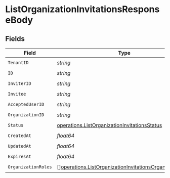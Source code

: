 # ListOrganizationInvitationsResponseBody


## Fields

| Field                                                                                                                              | Type                                                                                                                               | Required                                                                                                                           | Description                                                                                                                        |
| ---------------------------------------------------------------------------------------------------------------------------------- | ---------------------------------------------------------------------------------------------------------------------------------- | ---------------------------------------------------------------------------------------------------------------------------------- | ---------------------------------------------------------------------------------------------------------------------------------- |
| `TenantID`                                                                                                                         | *string*                                                                                                                           | :heavy_check_mark:                                                                                                                 | N/A                                                                                                                                |
| `ID`                                                                                                                               | *string*                                                                                                                           | :heavy_check_mark:                                                                                                                 | N/A                                                                                                                                |
| `InviterID`                                                                                                                        | *string*                                                                                                                           | :heavy_check_mark:                                                                                                                 | N/A                                                                                                                                |
| `Invitee`                                                                                                                          | *string*                                                                                                                           | :heavy_check_mark:                                                                                                                 | N/A                                                                                                                                |
| `AcceptedUserID`                                                                                                                   | *string*                                                                                                                           | :heavy_check_mark:                                                                                                                 | N/A                                                                                                                                |
| `OrganizationID`                                                                                                                   | *string*                                                                                                                           | :heavy_check_mark:                                                                                                                 | N/A                                                                                                                                |
| `Status`                                                                                                                           | [operations.ListOrganizationInvitationsStatus](../../models/operations/listorganizationinvitationsstatus.md)                       | :heavy_check_mark:                                                                                                                 | N/A                                                                                                                                |
| `CreatedAt`                                                                                                                        | *float64*                                                                                                                          | :heavy_check_mark:                                                                                                                 | N/A                                                                                                                                |
| `UpdatedAt`                                                                                                                        | *float64*                                                                                                                          | :heavy_check_mark:                                                                                                                 | N/A                                                                                                                                |
| `ExpiresAt`                                                                                                                        | *float64*                                                                                                                          | :heavy_check_mark:                                                                                                                 | N/A                                                                                                                                |
| `OrganizationRoles`                                                                                                                | [][operations.ListOrganizationInvitationsOrganizationRole](../../models/operations/listorganizationinvitationsorganizationrole.md) | :heavy_check_mark:                                                                                                                 | N/A                                                                                                                                |